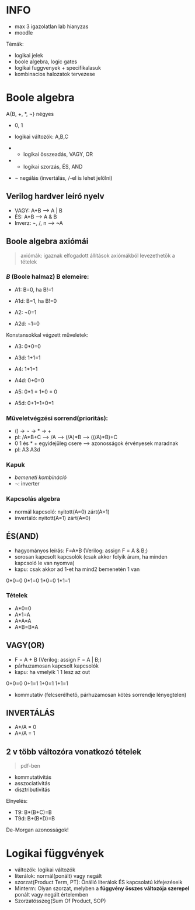 # INFO
- max 3 igazolatlan lab hianyzas
- moodle

Témák:
- logikai jelek
- boole algebra, logic gates
- logikai fuggvenyek + specifikalasuk
- kombinacios halozatok tervezese

# Boole algebra
A{B, +, \*, ¬} négyes
- 0, 1
- logikai változók: A,B,C

- + logikai összeadás, VAGY, OR
- * logikai szorzás, ÉS, AND
- ¬ negálás (invertálás, /-el is lehet jelölni)

## Verilog hardver leíró nyelv
- VAGY: A+B --> A | B
- ÉS: A\*B --> A & B
- Inverz: ¬, /, n --> ~A

## Boole algebra axiómái
> axiómák: igaznak elfogadott állítások
> axiómákból levezethetők a tételek

### *B* (Boole halmaz) B elemeire:
- A1: B=0, ha B!=1
- A1d: B=1, ha B!=0

- A2: ¬0=1
- A2d: ¬1=0

Konstansokkal végzett műveletek:
- A3: 0\*0=0
- A3d: 1+1=1

- A4: 1\*1=1
- A4d: 0+0=0

- A5: 0\*1 = 1\*0 = 0
- A5d: 0+1=1+0=1

### Műveletvégzési sorrend(prioritás):
- () -> ¬ -> * -> +
- pl: /A\*B+C --> /A --> (/A)\*B --> ((/A)\*B)+C
- 0 1 és * + egyidejűleg csere --> azonosságok érvényesek maradnak
- pl: A3 A3d

### Kapuk
- *bemeneti kombináció*
- ¬: inverter
<kep>

### Kapcsolás algebra
- normál kapcsoló: nyitott(A=0) zárt(A=1)
- invertáló: nyitott(A=1) zárt(A=0)

## ÉS(AND)
- hagyományos leírás: F=A\*B (Verilog: assign F = A & B;)
- sorosan kapcsolt kapcsolók (csak akkor folyik áram, ha minden kapcsoló le van nyomva)
- kapu: csak akkor ad 1-et ha mind2 bemenetén 1 van

0\*0=0
0\*1=0
1\*0=0
1\*1=1

### Tételek
- A\*0=0
- A\*1=A
- A\*A=A
- A\*B=B\*A

## VAGY(OR)
- F = A + B (Verilog: assign F = A | B;)
- párhuzamosan kapcsolt kapcsolók
- kapu: ha vmelyik 1 1 lesz az out

0+0=0
0+1=1
1+0=1
1+1=1

- kommutatív (felcserélhető, párhuzamosan kötés sorrendje lényegtelen)

## INVERTÁLÁS
- A\*/A = 0
- A+/A = 1

## 2 v több változóra vonatkozó tételek
> pdf-ben
- kommutativitás
- asszociativitás
- disztributivitás

Elnyelés:
- T9: B\*(B+C)=B
- T9d: B+(B\*D)=B

De-Morgan azonosságok!

# Logikai függvények
- változók: logikai változók
- literálok: normál(ponált) vagy negált
- szorzat(Product Term, PT): Önálló literálok ÉS kapcsolatú kifejezéseik
- Minterm: Olyan szorzat, melyben a **függvény összes változója szerepel** ponált vagy negált értelemben
- Szorzatösszeg(Sum Of Product, SOP)


